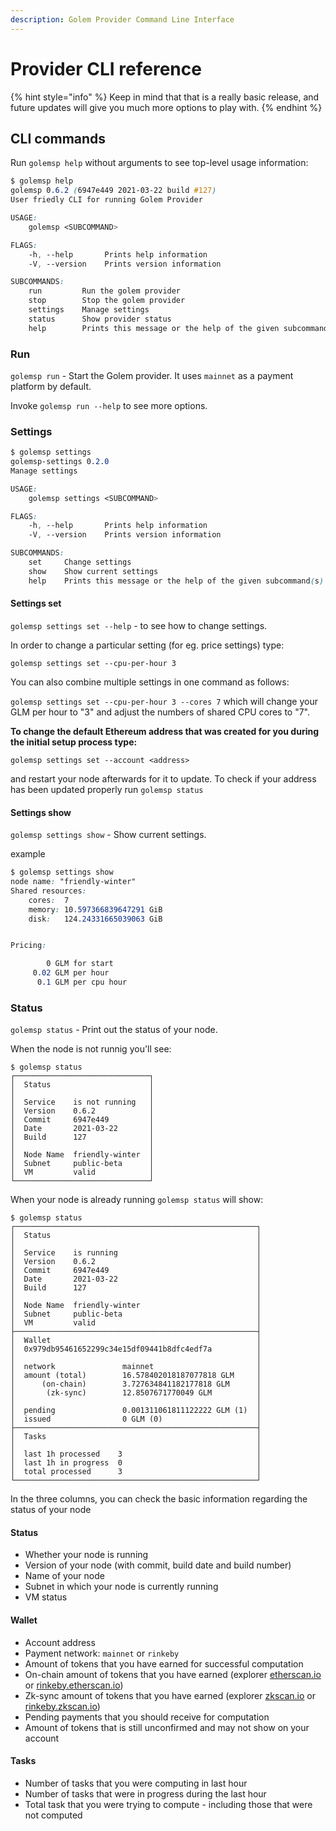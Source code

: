 ```yaml
---
description: Golem Provider Command Line Interface
---
```


# Provider CLI reference

{% hint style="info" %}
Keep in mind that that is a really basic release, and future updates will give you much more options to play with.
{% endhint %}

## CLI commands

Run `golemsp help` without arguments to see top-level usage information:

```css
$ golemsp help
golemsp 0.6.2 (6947e449 2021-03-22 build #127)
User friedly CLI for running Golem Provider

USAGE:
    golemsp <SUBCOMMAND>

FLAGS:
    -h, --help       Prints help information
    -V, --version    Prints version information

SUBCOMMANDS:
    run         Run the golem provider
    stop        Stop the golem provider
    settings    Manage settings
    status      Show provider status
    help        Prints this message or the help of the given subcommand(s)

```

### Run

`golemsp run` - Start the Golem provider. It uses `mainnet` as a payment platform by default.

Invoke `golemsp run --help` to see more options.

### Settings

```css
$ golemsp settings
golemsp-settings 0.2.0
Manage settings

USAGE:
    golemsp settings <SUBCOMMAND>

FLAGS:
    -h, --help       Prints help information
    -V, --version    Prints version information

SUBCOMMANDS:
    set     Change settings
    show    Show current settings
    help    Prints this message or the help of the given subcommand(s)

```

#### Settings set

`golemsp settings set --help` - to see how to change settings.

In order to change a particular setting \(for eg. price settings\) type:

`golemsp settings set --cpu-per-hour 3`

You can also combine multiple settings in one command as follows:

`golemsp settings set --cpu-per-hour 3 --cores 7` which will change your GLM per hour to "3" and adjust the numbers of shared CPU cores to "7".

**To change the default Ethereum address that was created for you during the initial setup process type:**

`golemsp settings set --account <address>`

and restart your node afterwards for it to update. To check if your address has been updated properly run `golemsp status`

#### Settings show

`golemsp settings show` - Show current settings.

example

```css
$ golemsp settings show
node name: "friendly-winter"
Shared resources:
	cores:	7
	memory:	10.597366839647291 GiB
	disk:	124.24331665039063 GiB


Pricing:

	    0 GLM for start
	 0.02 GLM per hour
	  0.1 GLM per cpu hour
```

### Status

`golemsp status` - Print out the status of your node.

When the node is not runnig you'll see:

```text
$ golemsp status
┌──────────────────────────────┐
│  Status                      │
│                              │
│  Service    is not running   │
│  Version    0.6.2            │
│  Commit     6947e449         │
│  Date       2021-03-22       │
│  Build      127              │
│                              │
│  Node Name  friendly-winter  │
│  Subnet     public-beta      │
│  VM         valid            │
└──────────────────────────────┘
```

When your node is already running `golemsp status` will show:

```text
$ golemsp status
┌──────────────────────────────────────────────────────┐
│  Status                                              │
│                                                      │
│  Service    is running                               │
│  Version    0.6.2                                    │
│  Commit     6947e449                                 │
│  Date       2021-03-22                               │
│  Build      127                                      │
│                                                      │
│  Node Name  friendly-winter                          │
│  Subnet     public-beta                              │
│  VM         valid                                    │
├──────────────────────────────────────────────────────┤
│  Wallet                                              │
│  0x979db95461652299c34e15df09441b8dfc4edf7a          │
│                                                      │
│  network               mainnet                       │
│  amount (total)        16.578402018187077818 GLM     │
│      (on-chain)        3.727634841182177818 GLM      │
│       (zk-sync)        12.8507671770049 GLM          │
│                                                      │
│  pending               0.001311061811122222 GLM (1)  │
│  issued                0 GLM (0)                     │
├──────────────────────────────────────────────────────┤
│  Tasks                                               │
│                                                      │
│  last 1h processed    3                              │
│  last 1h in progress  0                              │
│  total processed      3                              │
└──────────────────────────────────────────────────────┘
```

In the three columns, you can check the basic information regarding the status of your node

#### Status

* Whether your node is running
* Version of your node \(with commit, build date and build number\)
* Name of your node
* Subnet in which your node is currently running
* VM status

#### Wallet

* Account address
* Payment network: `mainnet` or `rinkeby`
* Amount of tokens that you have earned for successful computation
* On-chain amount of tokens that you have earned \(explorer [etherscan.io](https://etherscan.io/) or [rinkeby.etherscan.io](https://rinkeby.etherscan.io/)\)
* Zk-sync amount of tokens that you have earned \(explorer [zkscan.io](https://zkscan.io) or [rinkeby.zkscan.io](https://rinkeby.zkscan.io/)\)
* Pending payments that you should receive for computation
* Amount of tokens that is still unconfirmed and may not show on your account 

#### Tasks

* Number of tasks that you were computing in last hour
* Number of tasks that were in progress during the last hour
* Total task that you were trying to compute - including those that were not computed

